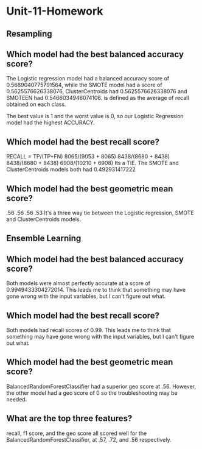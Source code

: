 # Unit-11-Homework

## Resampling
## Which model had the best balanced accuracy score?
The Logistic regression model had a balanced accuracy score of 0.5689040775791564, while the SMOTE model had a score of 0.5625576626338076, ClusterCentroids had 0.5625576626338076 and SMOTEEN had 0.5466034946074106.
is defined as the average of recall obtained on each class.

The best value is 1 and the worst value is 0, so our Logistic Regression model had the highest ACCURACY.

## Which model had the best recall score?
RECALL = TP/(TP+FN)
8065/(9053 + 8065)
8438/(8680 + 8438)
8438/(8680 + 8438)
6908/(10210 + 6908)
Its a TIE. The SMOTE and ClusterCentroids models both had 0.492931417222

## Which model had the best geometric mean score?
.56
.56
.56
.53
It's a three way tie between the Logistic regression, SMOTE and ClusterCentroids models.

## Ensemble Learning
## Which model had the best balanced accuracy score?
Both models were almost perfectly accurate at a score of 0.9949433304272014. This leads me to think that something may have gone wrong with the input variables, but I can't figure out what.
## Which model had the best recall score?
Both models had recall scores of 0.99. This leads me to think that something may have gone wrong with the input variables, but I can't figure out what.
## Which model had the best geometric mean score?
BalancedRandomForestClassifier had a superior geo score at .56. However, the other model had a geo score of 0 so the troubleshooting may be needed.
## What are the top three features?
recall, f1 score, and the geo score all scored well for the BalancedRandomForestClassifier, at .57, .72, and .56 respectively.

